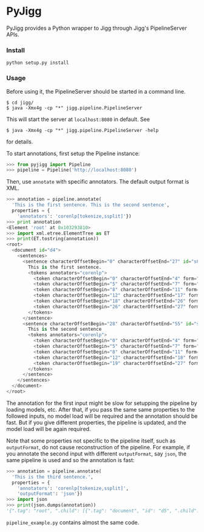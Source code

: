 # PyJigg

PyJigg provides a Python wrapper to Jigg through Jigg's PipelineServer APIs.

### Install

``` shell
python setup.py install
```

### Usage

Before using it, the PipelineServer should be started in a command line.

``` shell
$ cd jigg/
$ java -Xmx4g -cp "*" jigg.pipeline.PipelineServer
```

This will start the server at `localhost:8080` in default. See

``` shell
$ java -Xmx4g -cp "*" jigg.pipeline.PipelineServer -help
```

for details.

To start annotations, first setup the Pipeline instance:

``` python
>>> from pyjigg import Pipeline
>>> pipeline = Pipeline('http://localhost:8080')
```

Then, use `annotate` with specific annotators.
The default output format is XML.

``` python
>>> annotation = pipeline.annotate(
  'This is the first sentence. This is the second sentence',
  properties = {
    'annotators': 'corenlp[tokenize,ssplit]'})
>>> print annotation
<Element 'root' at 0x103293810>
>>> import xml.etree.ElementTree as ET
>>> print(ET.tostring(annotation))
<root>
  <document id="d4">
    <sentences>
      <sentence characterOffsetBegin="0" characterOffsetEnd="27" id="s8">
        This is the first sentence.
        <tokens annotators="corenlp">
          <token characterOffsetBegin="0" characterOffsetEnd="4" form="This" id="t48" />
          <token characterOffsetBegin="5" characterOffsetEnd="7" form="is" id="t49" />
          <token characterOffsetBegin="8" characterOffsetEnd="11" form="the" id="t50" />
          <token characterOffsetBegin="12" characterOffsetEnd="17" form="first" id="t51" />
          <token characterOffsetBegin="18" characterOffsetEnd="26" form="sentence" id="t52" />
          <token characterOffsetBegin="26" characterOffsetEnd="27" form="." id="t53" />
        </tokens>
      </sentence>
      <sentence characterOffsetBegin="28" characterOffsetEnd="55" id="s9">
        This is the second sentence
        <tokens annotators="corenlp">
          <token characterOffsetBegin="0" characterOffsetEnd="4" form="This" id="t54" />
          <token characterOffsetBegin="5" characterOffsetEnd="7" form="is" id="t55" />
          <token characterOffsetBegin="8" characterOffsetEnd="11" form="the" id="t56" />
          <token characterOffsetBegin="12" characterOffsetEnd="18" form="second" id="t57" />
          <token characterOffsetBegin="19" characterOffsetEnd="27" form="sentence" id="t58" />
        </tokens>
      </sentence>
    </sentences>
  </document>
</root>
```

The annotation for the first input might be slow for setupping the pipeline by loading models, etc.
After that, if you pass the same same properties to the followed inputs, no model load will be required and the annotation should be fast.
But if you give different properties, the pipeline is updated, and the model load will be again required.

Note that some properties not specific to the pipeline itself, such as `outputFormat`, do not cause reconstruction of the pipeline.
For example, if you annotate the second input with different `outputFormat`, say `json`, the same pipeline is used and so the annotation is fast:

``` python
>>> annotation = pipeline.annotate(
  'This is the third sentence.',
  properties = {
    'annotators': 'corenlp[tokenize,ssplit]',
    'outputFormat': 'json'})
>>> import json
>>> print(json.dumps(annotation))
'{".tag": "root", ".child": [{".tag": "document", "id": "d5", ".child": [{".tag": "sentences", ".child": [{"text": "This is the third sentence.", "characterOffsetEnd": "27", ".tag": "sentence", ".child": [{".tag": "tokens", "annotators": "corenlp", ".child": [{"characterOffsetEnd": "4", ".tag": "token", "id": "t59", "form": "This", "characterOffsetBegin": "0"}, {"characterOffsetEnd": "7", ".tag": "token", "id": "t60", "form": "is", "characterOffsetBegin": "5"}, {"characterOffsetEnd": "11", ".tag": "token", "id": "t61", "form": "the", "characterOffsetBegin": "8"}, {"characterOffsetEnd": "17", ".tag": "token", "id": "t62", "form": "third", "characterOffsetBegin": "12"}, {"characterOffsetEnd": "26", ".tag": "token", "id": "t63", "form": "sentence", "characterOffsetBegin": "18"}, {"characterOffsetEnd": "27", ".tag": "token", "id": "t64", "form": ".", "characterOffsetBegin": "26"}]}], "characterOffsetBegin": "0", "id": "s10"}]}]}]}'
```

`pipeline_example.py` contains almost the same code.
